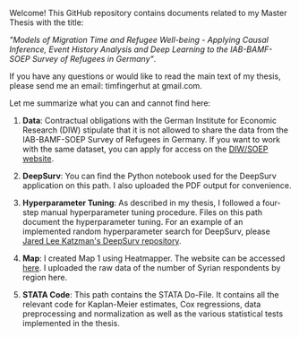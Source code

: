 Welcome! This GitHub repository contains documents related to my Master Thesis with the title: 

*"Models of Migration Time and Refugee Well-being - Applying Causal Inference, Event History Analysis and Deep Learning to the IAB-BAMF-SOEP Survey of Refugees in Germany"*. 

If you have any questions or would like to read the main text of my thesis, please send me an email: timfingerhut at gmail.com. 

Let me summarize what you can and cannot find here: 

1) **Data**: Contractual obligations with the German Institute for Economic Research (DIW) stipulate that it is not allowed to share the data from the IAB-BAMF-SOEP Survey of Refugees in Germany. If you want to work with the same dataset, you can apply for access on the [DIW/SOEP website](https://www.diw.de/en/diw_01.c.357906.en/soep_order_form_mod.html). 

2) **DeepSurv**: You can find the Python notebook used for the DeepSurv application on this path. I also uploaded the PDF output for convenience. 

3) **Hyperparameter Tuning**: As described in my thesis, I followed a four-step manual hyperparameter tuning procedure. Files on this path document the hyperparameter tuning. For an example of an implemented random hyperparameter search for DeepSurv, please [Jared Lee Katzman's DeepSurv repository](https://github.com/jaredleekatzman/DeepSurv/tree/master/hyperparam_search). 

4) **Map**: I created Map 1 using Heatmapper. The website can be accessed [here](http://www2.heatmapper.ca). I uploaded the raw data of the number of Syrian respondents by region here. 

5) **STATA Code**: This path contains the STATA Do-File. It contains all the relevant code for Kaplan-Meier estimates, Cox regressions, data preprocessing and normalization as well as the various statistical tests implemented in the thesis.
